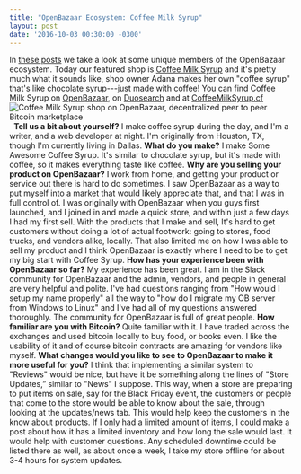```yaml
---
title: "OpenBazaar Ecosystem: Coffee Milk Syrup" 
layout: post
date: '2016-10-03 00:30:00 -0300'
---
```

        
In [these posts](Screen-Shot-2016-10-03-at-4.37.03-PM-e1475531835562.png) we take a look at some unique members of the OpenBazaar ecosystem. Today our featured shop is [Coffee Milk Syrup](ob://d61b0312e6eb125367d0a3d7b9e51ef86b17c82c) and it's pretty much what it sounds like, shop owner Adana makes her own "coffee syrup" that's like chocolate syrup---just made with coffee! You can find Coffee Milk Syrup on [OpenBazaar](ob://d61b0312e6eb125367d0a3d7b9e51ef86b17c82c), on [Duosearch](Screen-Shot-2016-10-03-at-4.37.03-PM-e1475531835562.png) and at [CoffeeMilkSyrup.cf](Screen-Shot-2016-10-03-at-4.37.03-PM-e1475531835562.png)   ![Coffee Milk Syrup shop on OpenBazaar, decentralized peer to peer Bitcoin marketplace](Screen-Shot-2016-10-03-at-4.37.03-PM-e1475531835562.png)   **Tell us a bit about yourself?** I make coffee syrup during the day, and I'm a writer, and a web developer at night. I'm originally from Houston, TX, though I'm currently living in Dallas. **What do you make?** I make Some Awesome Coffee Syrup. It's similar to chocolate syrup, but it's made with coffee, so it makes everything taste like coffee. **Why are you selling your product on OpenBazaar?** I work from home, and getting your product or service out there is hard to do sometimes. I saw OpenBazaar as a way to put myself into a market that would likely appreciate that, and that I was in full control of. I was originally with OpenBazaar when you guys first launched, and I joined in and made a quick store, and within just a few days I had my first sell. With the products that I make and sell, It's hard to get customers without doing a lot of actual footwork: going to stores, food trucks, and vendors alike, locally. That also limited me on how I was able to sell my product and I think OpenBazaar is exactly where I need to be to get my big start with Coffee Syrup. **How has your experience been with OpenBazaar so far?** My experience has been great. I am in the Slack community for OpenBazaar and the admin, vendors, and people in general are very helpful and polite. I've had questions ranging from "How would I setup my name properly" all the way to "how do I migrate my OB server from Windows to Linux" and I've had all of my questions answered thoroughly. The community for OpenBazaar is full of great people. **How familiar are you with Bitcoin?** Quite familiar with it. I have traded across the exchanges and used bitcoin locally to buy food, or books even. I like the usability of it and of course bitcoin contracts are amazing for vendors like myself. **What changes would you like to see to OpenBazaar to make it more useful for you?** I think that implementing a similar system to "Reviews" would be nice, but have it be something along the lines of "Store Updates,” similar to "News" I suppose. This way, when a store are preparing to put items on sale, say for the Black Friday event, the customers or people that come to the store would be able to know about the sale, through looking at the updates/news tab. This would help keep the customers in the know about products. If I only had a limited amount of items, I could make a post about how it has a limited inventory and how long the sale would last. It would help with customer questions. Any scheduled downtime could be listed there as well, as about once a week, I take my store offline for about 3-4 hours for system updates.